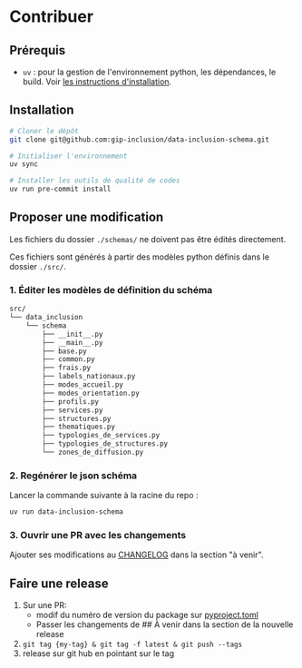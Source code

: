 # Contribuer

## Prérequis

* `uv` : pour la gestion de l'environnement python, les dépendances, le build. Voir [les instructions d'installation](https://docs.astral.sh/uv/getting-started/installation/#standalone-installer).

## Installation

```bash
# Cloner le dépôt
git clone git@github.com:gip-inclusion/data-inclusion-schema.git

# Initialiser l'environnement
uv sync

# Installer les outils de qualité de codes
uv run pre-commit install
```

## Proposer une modification

Les fichiers du dossier `./schemas/` ne doivent pas être édités directement.

Ces fichiers sont générés à partir des modèles python définis dans le dossier `./src/`.


### 1. Éditer les modèles de définition du schéma


```bash
src/
└── data_inclusion
    └── schema
        ├── __init__.py
        ├── __main__.py
        ├── base.py
        ├── common.py
        ├── frais.py
        ├── labels_nationaux.py
        ├── modes_accueil.py
        ├── modes_orientation.py
        ├── profils.py
        ├── services.py
        ├── structures.py
        ├── thematiques.py
        ├── typologies_de_services.py
        ├── typologies_de_structures.py
        └── zones_de_diffusion.py
```

### 2. Regénérer le json schéma

Lancer la commande suivante à la racine du repo :

```bash
uv run data-inclusion-schema
```

### 3. Ouvrir une PR avec les changements

Ajouter ses modifications au [CHANGELOG](CHANGELOG.md) dans la section "à venir".


## Faire une release

1. Sur une PR:
    - modif du numéro de version du package sur [pyproject.toml](pyproject.toml)
    - Passer les changements de ## À venir dans la section de la nouvelle release
2. `git tag {my-tag} & git tag -f latest & git push --tags`
3. release sur git hub en pointant sur le tag
